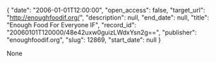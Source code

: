 {
  "date": "2006-01-01T12:00:00", 
  "open_access": false, 
  "target_url": "http://enoughfoodif.org/", 
  "description": null, 
  "end_date": null, 
  "title": "Enough Food For Everyone IF", 
  "record_id": "20060101T120000/48e42uxw0guizLWdxYsn2g==", 
  "publisher": "enoughfoodif.org", 
  "slug": 12869, 
  "start_date": null
}

None